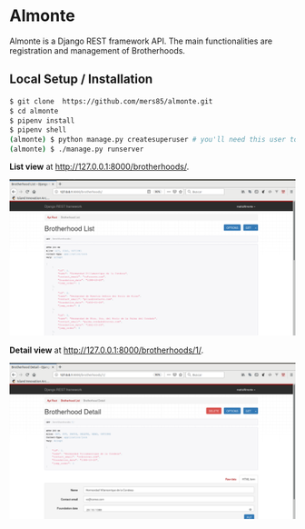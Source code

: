 # Almonte

Almonte is a Django REST framework API.
The main functionalities are registration and management of Brotherhoods.

## Local Setup / Installation

```bash
$ git clone  https://github.com/mers85/almonte.git
$ cd almonte
$ pipenv install
$ pipenv shell
(almonte) $ python manage.py createsuperuser # you'll need this user to access to administration
(almonte) $ ./manage.py runserver
```

**List view**
at http://127.0.0.1:8000/brotherhoods/.

![ListView](https://raw.githubusercontent.com/mers85/almonte/master/brotherhoods.png)

**Detail view**
at http://127.0.0.1:8000/brotherhoods/1/.

![DetailView](https://raw.githubusercontent.com/mers85/almonte/master/brotherhoodsdetail.png)
